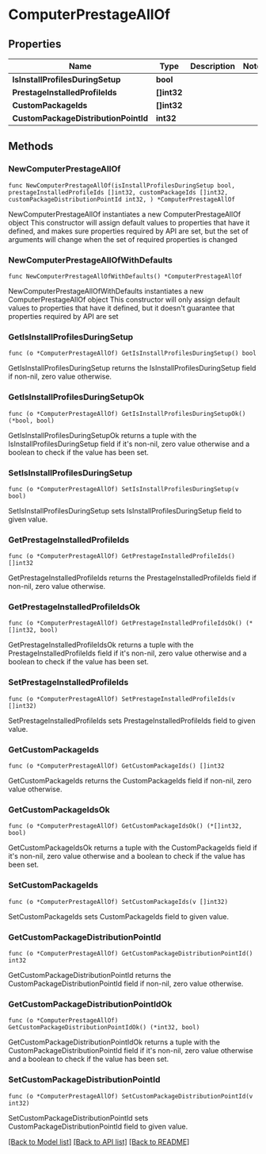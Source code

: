 # ComputerPrestageAllOf

## Properties

Name | Type | Description | Notes
------------ | ------------- | ------------- | -------------
**IsInstallProfilesDuringSetup** | **bool** |  | 
**PrestageInstalledProfileIds** | **[]int32** |  | 
**CustomPackageIds** | **[]int32** |  | 
**CustomPackageDistributionPointId** | **int32** |  | 

## Methods

### NewComputerPrestageAllOf

`func NewComputerPrestageAllOf(isInstallProfilesDuringSetup bool, prestageInstalledProfileIds []int32, customPackageIds []int32, customPackageDistributionPointId int32, ) *ComputerPrestageAllOf`

NewComputerPrestageAllOf instantiates a new ComputerPrestageAllOf object
This constructor will assign default values to properties that have it defined,
and makes sure properties required by API are set, but the set of arguments
will change when the set of required properties is changed

### NewComputerPrestageAllOfWithDefaults

`func NewComputerPrestageAllOfWithDefaults() *ComputerPrestageAllOf`

NewComputerPrestageAllOfWithDefaults instantiates a new ComputerPrestageAllOf object
This constructor will only assign default values to properties that have it defined,
but it doesn't guarantee that properties required by API are set

### GetIsInstallProfilesDuringSetup

`func (o *ComputerPrestageAllOf) GetIsInstallProfilesDuringSetup() bool`

GetIsInstallProfilesDuringSetup returns the IsInstallProfilesDuringSetup field if non-nil, zero value otherwise.

### GetIsInstallProfilesDuringSetupOk

`func (o *ComputerPrestageAllOf) GetIsInstallProfilesDuringSetupOk() (*bool, bool)`

GetIsInstallProfilesDuringSetupOk returns a tuple with the IsInstallProfilesDuringSetup field if it's non-nil, zero value otherwise
and a boolean to check if the value has been set.

### SetIsInstallProfilesDuringSetup

`func (o *ComputerPrestageAllOf) SetIsInstallProfilesDuringSetup(v bool)`

SetIsInstallProfilesDuringSetup sets IsInstallProfilesDuringSetup field to given value.


### GetPrestageInstalledProfileIds

`func (o *ComputerPrestageAllOf) GetPrestageInstalledProfileIds() []int32`

GetPrestageInstalledProfileIds returns the PrestageInstalledProfileIds field if non-nil, zero value otherwise.

### GetPrestageInstalledProfileIdsOk

`func (o *ComputerPrestageAllOf) GetPrestageInstalledProfileIdsOk() (*[]int32, bool)`

GetPrestageInstalledProfileIdsOk returns a tuple with the PrestageInstalledProfileIds field if it's non-nil, zero value otherwise
and a boolean to check if the value has been set.

### SetPrestageInstalledProfileIds

`func (o *ComputerPrestageAllOf) SetPrestageInstalledProfileIds(v []int32)`

SetPrestageInstalledProfileIds sets PrestageInstalledProfileIds field to given value.


### GetCustomPackageIds

`func (o *ComputerPrestageAllOf) GetCustomPackageIds() []int32`

GetCustomPackageIds returns the CustomPackageIds field if non-nil, zero value otherwise.

### GetCustomPackageIdsOk

`func (o *ComputerPrestageAllOf) GetCustomPackageIdsOk() (*[]int32, bool)`

GetCustomPackageIdsOk returns a tuple with the CustomPackageIds field if it's non-nil, zero value otherwise
and a boolean to check if the value has been set.

### SetCustomPackageIds

`func (o *ComputerPrestageAllOf) SetCustomPackageIds(v []int32)`

SetCustomPackageIds sets CustomPackageIds field to given value.


### GetCustomPackageDistributionPointId

`func (o *ComputerPrestageAllOf) GetCustomPackageDistributionPointId() int32`

GetCustomPackageDistributionPointId returns the CustomPackageDistributionPointId field if non-nil, zero value otherwise.

### GetCustomPackageDistributionPointIdOk

`func (o *ComputerPrestageAllOf) GetCustomPackageDistributionPointIdOk() (*int32, bool)`

GetCustomPackageDistributionPointIdOk returns a tuple with the CustomPackageDistributionPointId field if it's non-nil, zero value otherwise
and a boolean to check if the value has been set.

### SetCustomPackageDistributionPointId

`func (o *ComputerPrestageAllOf) SetCustomPackageDistributionPointId(v int32)`

SetCustomPackageDistributionPointId sets CustomPackageDistributionPointId field to given value.



[[Back to Model list]](../README.md#documentation-for-models) [[Back to API list]](../README.md#documentation-for-api-endpoints) [[Back to README]](../README.md)


